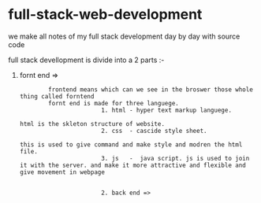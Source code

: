 # full-stack-web-development
we make all notes of my full stack development day by day with source code

full stack devellopment is divide into a 2 parts :-
 

   
 1. fornt end =>
                                             
                frontend means which can we see in the broswer those whole thing called forntend
                fornt end is made for three languege.
                               1. html - hyper text markup languege.
                                                                              html is the skleton structure of website.
                               2. css  - cascide style sheet.
                                                                              this is used to give command and make style and modren the html file.
                               3. js   -  java script. js is used to join it with the server. and make it more attractive and flexible and give movement in webpage
                                                      
                                                                  
                               2. back end =>  
                                                
                                                  



